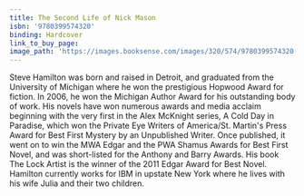 ```yaml
---
title: The Second Life of Nick Mason
isbn: '9780399574320'
binding: Hardcover
link_to_buy_page:
image_path: 'https://images.booksense.com/images/320/574/9780399574320.jpg'
---
```



Steve Hamilton was born and raised in Detroit, and graduated from the University of Michigan where he won the prestigious Hopwood Award for fiction. In 2006, he won the Michigan Author Award for his outstanding body of work. His novels have won numerous awards and media acclaim beginning with the very first in the Alex McKnight series, A Cold Day in Paradise, which won the Private Eye Writers of America/St. Martin's Press Award for Best First Mystery by an Unpublished Writer. Once published, it went on to win the MWA Edgar and the PWA Shamus Awards for Best First Novel, and was short-listed for the Anthony and Barry Awards. His book The Lock Artist is the winner of the 2011 Edgar Award for Best Novel. Hamilton currently works for IBM in upstate New York where he lives with his wife Julia and their two children.